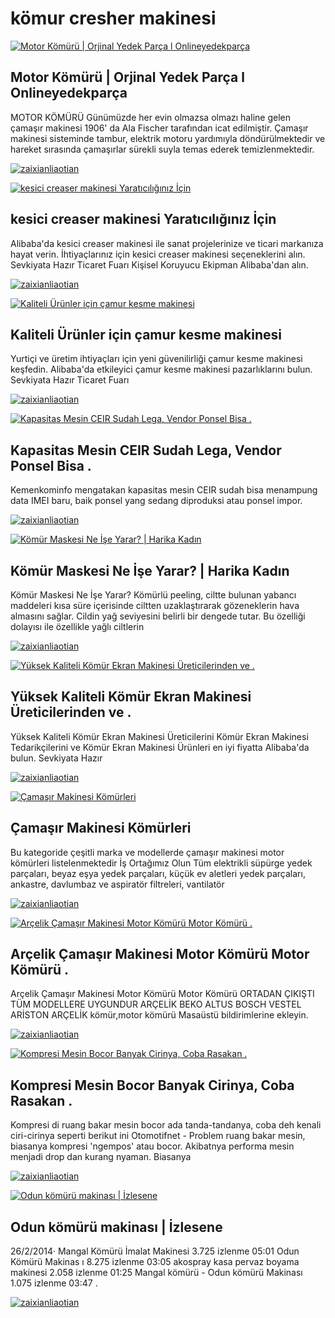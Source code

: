 # kömur cresher makinesi
<a href="https://mnn.zoosnet.net/LR/Chatpre.aspx?id=MNN94995150&p=https://topgrinding.com/" target="_blank">![Motor Kömürü | Orjinal Yedek Parça l Onlineyedekparça](https://github.com/technlg/images/blob/main/27.jpg)</a>
## Motor Kömürü | Orjinal Yedek Parça l Onlineyedekparça
MOTOR KÖMÜRÜ Günümüzde her evin olmazsa olmazı haline gelen çamaşır makinesi 1906' da Ala Fischer tarafından icat edilmiştir. Çamaşır makinesi sisteminde tambur, elektrik motoru yardımıyla döndürülmektedir ve hareket sırasında çamaşırlar sürekli suyla temas ederek temizlenmektedir. 
<a href="https://mnn.zoosnet.net/LR/Chatpre.aspx?id=MNN94995150&p=https://topgrinding.com/" target="_blank"><img src="https://github.com/technlg/images/raw/main/chat11.jpg" alt="zaixianliaotian"/></a><a href="//whatsapp.shibangsoft.com/WhatsApp.php" ><img src="https://github.com/technlg/images/raw/main/chat11.png" alt=""></a>
<a href="https://mnn.zoosnet.net/LR/Chatpre.aspx?id=MNN94995150&p=https://topgrinding.com/" target="_blank">![kesici creaser makinesi Yaratıcılığınız İçin](https://github.com/technlg/images/blob/main/40.jpg)</a>
## kesici creaser makinesi Yaratıcılığınız İçin
Alibaba'da kesici creaser makinesi ile sanat projelerinize ve ticari markanıza hayat verin. İhtiyaçlarınız için kesici creaser makinesi seçeneklerini alın. Sevkiyata Hazır Ticaret Fuarı Kişisel Koruyucu Ekipman Alibaba'dan alın.
<a href="https://mnn.zoosnet.net/LR/Chatpre.aspx?id=MNN94995150&p=https://topgrinding.com/" target="_blank"><img src="https://github.com/technlg/images/raw/main/chat11.jpg" alt="zaixianliaotian"/></a><a href="//whatsapp.shibangsoft.com/WhatsApp.php" ><img src="https://github.com/technlg/images/raw/main/chat11.png" alt=""></a>
<a href="https://mnn.zoosnet.net/LR/Chatpre.aspx?id=MNN94995150&p=https://topgrinding.com/" target="_blank">![Kaliteli Ürünler için çamur kesme makinesi](https://github.com/technlg/images/blob/main/16.jpg)</a>
## Kaliteli Ürünler için çamur kesme makinesi
Yurtiçi ve üretim ihtiyaçları için yeni güvenilirliği çamur kesme makinesi keşfedin. Alibaba'da etkileyici çamur kesme makinesi pazarlıklarını bulun. Sevkiyata Hazır Ticaret Fuarı
<a href="https://mnn.zoosnet.net/LR/Chatpre.aspx?id=MNN94995150&p=https://topgrinding.com/" target="_blank"><img src="https://github.com/technlg/images/raw/main/chat11.jpg" alt="zaixianliaotian"/></a><a href="//whatsapp.shibangsoft.com/WhatsApp.php" ><img src="https://github.com/technlg/images/raw/main/chat11.png" alt=""></a>
<a href="https://mnn.zoosnet.net/LR/Chatpre.aspx?id=MNN94995150&p=https://topgrinding.com/" target="_blank">![Kapasitas Mesin CEIR Sudah Lega, Vendor Ponsel Bisa .](https://github.com/technlg/images/blob/main/20.jpg)</a>
## Kapasitas Mesin CEIR Sudah Lega, Vendor Ponsel Bisa .
Kemenkominfo mengatakan kapasitas mesin CEIR sudah bisa menampung data IMEI baru, baik ponsel yang sedang diproduksi atau ponsel impor.
<a href="https://mnn.zoosnet.net/LR/Chatpre.aspx?id=MNN94995150&p=https://topgrinding.com/" target="_blank"><img src="https://github.com/technlg/images/raw/main/chat11.jpg" alt="zaixianliaotian"/></a><a href="//whatsapp.shibangsoft.com/WhatsApp.php" ><img src="https://github.com/technlg/images/raw/main/chat11.png" alt=""></a>
<a href="https://mnn.zoosnet.net/LR/Chatpre.aspx?id=MNN94995150&p=https://topgrinding.com/" target="_blank">![Kömür Maskesi Ne İşe Yarar? | Harika Kadın](https://github.com/technlg/images/blob/main/19.jpg)</a>
## Kömür Maskesi Ne İşe Yarar? | Harika Kadın
Kömür Maskesi Ne İşe Yarar? Kömürlü peeling, ciltte bulunan yabancı maddeleri kısa süre içerisinde ciltten uzaklaştırarak gözeneklerin hava almasını sağlar. Cildin yağ seviyesini belirli bir dengede tutar. Bu özelliği dolayısı ile özellikle yağlı ciltlerin
<a href="https://mnn.zoosnet.net/LR/Chatpre.aspx?id=MNN94995150&p=https://topgrinding.com/" target="_blank"><img src="https://github.com/technlg/images/raw/main/chat11.jpg" alt="zaixianliaotian"/></a><a href="//whatsapp.shibangsoft.com/WhatsApp.php" ><img src="https://github.com/technlg/images/raw/main/chat11.png" alt=""></a>
<a href="https://mnn.zoosnet.net/LR/Chatpre.aspx?id=MNN94995150&p=https://topgrinding.com/" target="_blank">![Yüksek Kaliteli Kömür Ekran Makinesi Üreticilerinden ve .](https://github.com/technlg/images/blob/main/16.jpg)</a>
## Yüksek Kaliteli Kömür Ekran Makinesi Üreticilerinden ve .
Yüksek Kaliteli Kömür Ekran Makinesi Üreticilerini Kömür Ekran Makinesi Tedarikçilerini ve Kömür Ekran Makinesi Ürünleri en iyi fiyatta Alibaba'da bulun. Sevkiyata Hazır
<a href="https://mnn.zoosnet.net/LR/Chatpre.aspx?id=MNN94995150&p=https://topgrinding.com/" target="_blank"><img src="https://github.com/technlg/images/raw/main/chat11.jpg" alt="zaixianliaotian"/></a><a href="//whatsapp.shibangsoft.com/WhatsApp.php" ><img src="https://github.com/technlg/images/raw/main/chat11.png" alt=""></a>
<a href="https://mnn.zoosnet.net/LR/Chatpre.aspx?id=MNN94995150&p=https://topgrinding.com/" target="_blank">![Çamaşır Makinesi Kömürleri](https://github.com/technlg/images/blob/main/19.jpg)</a>
## Çamaşır Makinesi Kömürleri
Bu kategoride çeşitli marka ve modellerde çamaşır makinesi motor kömürleri listelenmektedir İş Ortağımız Olun Tüm elektrikli süpürge yedek parçaları, beyaz eşya yedek parçaları, küçük ev aletleri yedek parçaları, ankastre, davlumbaz ve aspiratör filtreleri, vantilatör 
<a href="https://mnn.zoosnet.net/LR/Chatpre.aspx?id=MNN94995150&p=https://topgrinding.com/" target="_blank"><img src="https://github.com/technlg/images/raw/main/chat11.jpg" alt="zaixianliaotian"/></a><a href="//whatsapp.shibangsoft.com/WhatsApp.php" ><img src="https://github.com/technlg/images/raw/main/chat11.png" alt=""></a>
<a href="https://mnn.zoosnet.net/LR/Chatpre.aspx?id=MNN94995150&p=https://topgrinding.com/" target="_blank">![Arçelik Çamaşır Makinesi Motor Kömürü Motor Kömürü .](https://github.com/technlg/images/blob/main/26.jpg)</a>
## Arçelik Çamaşır Makinesi Motor Kömürü Motor Kömürü .
Arçelik Çamaşır Makinesi Motor Kömürü Motor Kömürü ORTADAN ÇIKIŞTI TÜM MODELLERE UYGUNDUR ARÇELİK BEKO ALTUS BOSCH VESTEL ARİSTON ARÇELİK kömür,motor kömürü Masaüstü bildirimlerine ekleyin.
<a href="https://mnn.zoosnet.net/LR/Chatpre.aspx?id=MNN94995150&p=https://topgrinding.com/" target="_blank"><img src="https://github.com/technlg/images/raw/main/chat11.jpg" alt="zaixianliaotian"/></a><a href="//whatsapp.shibangsoft.com/WhatsApp.php" ><img src="https://github.com/technlg/images/raw/main/chat11.png" alt=""></a>
<a href="https://mnn.zoosnet.net/LR/Chatpre.aspx?id=MNN94995150&p=https://topgrinding.com/" target="_blank">![Kompresi Mesin Bocor Banyak Cirinya, Coba Rasakan .](https://github.com/technlg/images/blob/main/2.jpg)</a>
## Kompresi Mesin Bocor Banyak Cirinya, Coba Rasakan .
Kompresi di ruang bakar mesin bocor ada tanda-tandanya, coba deh kenali ciri-cirinya seperti berikut ini Otomotifnet - Problem ruang bakar mesin, biasanya kompresi 'ngempos' atau bocor. Akibatnya performa mesin menjadi drop dan kurang nyaman. Biasanya 
<a href="https://mnn.zoosnet.net/LR/Chatpre.aspx?id=MNN94995150&p=https://topgrinding.com/" target="_blank"><img src="https://github.com/technlg/images/raw/main/chat11.jpg" alt="zaixianliaotian"/></a><a href="//whatsapp.shibangsoft.com/WhatsApp.php" ><img src="https://github.com/technlg/images/raw/main/chat11.png" alt=""></a>
<a href="https://mnn.zoosnet.net/LR/Chatpre.aspx?id=MNN94995150&p=https://topgrinding.com/" target="_blank">![Odun kömürü makinası | İzlesene](https://github.com/technlg/images/blob/main/4.jpg)</a>
## Odun kömürü makinası | İzlesene
26/2/2014· Mangal Kömürü İmalat Makinesi 3.725 izlenme 05:01 Odun Kömürü Makinas ı 8.275 izlenme 03:05 akospray kasa pervaz boyama makinesi 2.058 izlenme 01:25 Mangal kömürü - Odun kömürü Makinası 1.075 izlenme 03:47 .
<a href="https://mnn.zoosnet.net/LR/Chatpre.aspx?id=MNN94995150&p=https://topgrinding.com/" target="_blank"><img src="https://github.com/technlg/images/raw/main/chat11.jpg" alt="zaixianliaotian"/></a><a href="//whatsapp.shibangsoft.com/WhatsApp.php" ><img src="https://github.com/technlg/images/raw/main/chat11.png" alt=""></a>
